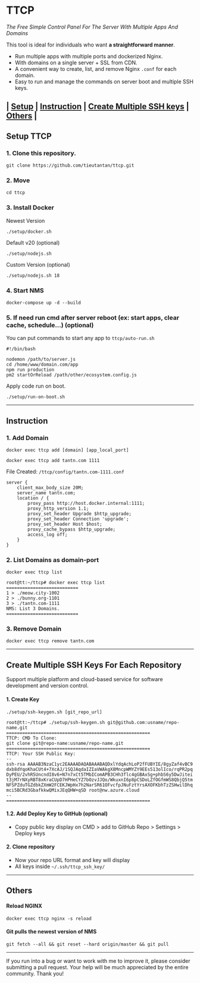 # TTCP

*The Free Simple Control Panel For The Server With Multiple Apps And Domains*

This tool is ideal for individuals who want **a straightforward manner**.

- Run multiple apps with multiple ports and dockerized Nginx.
- With domains on a single server + SSL from CDN.
- A convenient way to create, list, and remove Nginx `.conf` for each domain.
- Easy to run and manage the commands on server boot and multiple SSH keys.

## | [Setup](#setup-ttcp) | [Instruction](#instruction) | [Create Multiple SSH keys](#create-multiple-ssh-keys-for-each-repository) | [Others](#others) |

## Setup TTCP

### 1. Clone this repository.
```commandline
git clone https://github.com/tieutantan/ttcp.git
```

### 2. Move
```commandline
cd ttcp
```

### 3. Install Docker

Newest Version
```shell
./setup/docker.sh
```

Default v20 (optional)
```shell
./setup/nodejs.sh
```

Custom Version (optional)
```shell
./setup/nodejs.sh 18
```

### 4. Start NMS
```commandline
docker-compose up -d --build
```

### 5. If need run cmd after server reboot (ex: start apps, clear cache, schedule...) (optional)

You can put commands to start any app to `ttcp/auto-run.sh`

```commandline
#!/bin/bash

nodemon /path/to/server.js
cd /home/www/domain.com/app
npm run production
pm2 startOrReload /path/other/ecosystem.config.js
```

Apply code run on boot.
```shell
./setup/run-on-boot.sh
```

----

## Instruction

### 1. Add Domain
```commandline
docker exec ttcp add [domain] [app_local_port]
```
```commandline
docker exec ttcp add tantn.com 1111
```
File Created: `/ttcp/config/tantn.com-1111.conf`
```commandline
server {
    client_max_body_size 20M;
    server_name tantn.com;
    location / {
        proxy_pass http://host.docker.internal:1111;
        proxy_http_version 1.1;
        proxy_set_header Upgrade $http_upgrade;
        proxy_set_header Connection 'upgrade';
        proxy_set_header Host $host;
        proxy_cache_bypass $http_upgrade;
        access_log off;
    }
}
```

### 2. List Domains as domain-port
```commandline
docker exec ttcp list
```

```commandline
root@tt:~/ttcp# docker exec ttcp list
===========================
1 > ./meow.city-1002
2 > ./bunny.org-1101
3 > ./tantn.com-1111
NMS: List 3 Domains.
===========================
```

### 3. Remove Domain
```commandline
docker exec ttcp remove tantn.com
```

----

## Create Multiple SSH Keys For Each Repository
Support multiple platform and cloud-based service for software development and version control.

#### 1. Create Key
```shell
./setup/ssh-keygen.sh [git_repo_url]
```

```shell
root@tt:~/ttcp# ./setup/ssh-keygen.sh git@github.com:usname/repo-name.git
======================================================
TTCP: CMD To Clone:
git clone git@repo-name:usname/repo-name.git
======================================================
TTCP: Your SSH Public Key:
--
ssh-rsa AAAAB3NzaC1yc2EAAAADAQABAAABAQDxlYdqAchLoP2fFUBYIE/8gyZaf4vBC9
dxb8dYqoKhaCUt4+7XcAJ/1SQJAqdaIZIaVWAkgX8MncpWMYZY9EEs513olIco/rqPR2pq
DyPEU/2vhR5UncndI8v6+N7n7xCt5TMbIComAPB3CHh3flc4gGBAxSg+phbS6y5DwJitei
t3jM7rNXyRBT8xKraCUpD7HPHeCYZ7bOzvJJQo/WkuxnI6p8pCSDoLZfOGfmWS8QbjQ5tm
NFSPZduTGZdbkZXmW2FCEKJWpHx7h2NarSR61OFvcfpJNuFztYrsAXOFKbhTzZSHwilDhq
mci5BCRd3GbafkkwQMixJEqQHW+qSD root@nw.azure.cloud
--
======================================================
```

#### 1.2. Add Deploy Key to GitHub (optional)
- Copy public key display on CMD > add to GitHub Repo > Settings > Deploy keys

#### 2. Clone repository
- Now your repo URL format and key will display
- All keys inside `~/.ssh/ttcp_ssh_key/`

----

## Others

#### Reload NGINX
```commandline
docker exec ttcp nginx -s reload
```

#### Git pulls the newest version of NMS
```commandline
git fetch --all && git reset --hard origin/master && git pull
```

----

If you run into a bug or want to work with me to improve it, 
please consider submitting a pull request. 
Your help will be much appreciated by the entire community. Thank you!